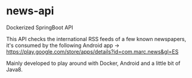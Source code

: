 # news-api

Dockerized SpringBoot API

This API checks the international RSS feeds of a few known newspapers, it's consumed by the following Android app -> https://play.google.com/store/apps/details?id=com.marc.news&gl=ES

Mainly developed to play around with Docker, Android and a little bit of Java8.
